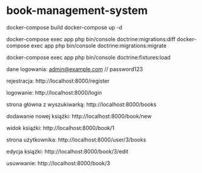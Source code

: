 # book-management-system

docker-compose build
docker-compose up -d

docker-compose exec app php bin/console doctrine:migrations:diff
docker-compose exec app php bin/console doctrine:migrations:migrate

docker-compose exec app php bin/console doctrine:fixtures:load

dane logowania: admin@example.com // password123

rejestracja:
http://localhost:8000/register

logowanie:
http://localhost:8000/login

strona główna z wyszukiwarką:
http://localhost:8000/books

dodawanie nowej książki:
http://localhost:8000/book/new

widok książki:
http://localhost:8000/book/1

strona użytkownika:
http://localhost:8000/user/3/books

edycja książki:
http://localhost:8000/book/3/edit

usuwwanie:
http://localhost:8000/book/3